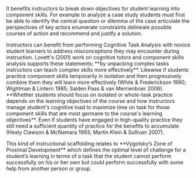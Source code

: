 <p><span style=font-weight: 400;>It benefits instructors to break down objectives for student learning into component skills. For example to analyze a case study students must first be able to identify the central question or dilemma of the case articulate the perspectives of key actors enumerate constraints delineate possible courses of action and recommend and justify a solution.</span></p>

<p><span style=font-weight: 400;>Instructors can benefit from performing Cognitive Task Analysis with novice student learners to address misconceptions they may encounter during instruction. Lovett's (2001) work on cognitive tutors and component skills analysis supports these statements; </span>**by unpacking complex tasks instructors can teach complex skills more effectively**<span style=font-weight: 400;>. Likewise if students practice component skills temporarily in isolation and then progressively combine them they will learn more effectively (White &amp; Frederickson 1990; Wightman &amp; Lintern 1985; Salden Paas &amp; van Merrienboer 2006). </span>**Whether students should focus on isolated or whole-task practice depends on the learning objectives of the course and how instructors manage student's cognitive load to maximize time on task for those component skills that are most germane to the course's learning objectives**<span style=font-weight: 400;>. Even if students have engaged in high-quality practice they still need a sufficient quantity of practice for the benefits to accumulate (Healy Clawson &amp; McNamara 1993; Martin Klein &amp; Sullivan 2007).</span></p>

<p><span style=font-weight: 400;>This kind of instructional scaffolding relates to </span>**Vygotsky’s Zone of Proximal Development**<span style=font-weight: 400;> which defines the optimal level of challenge for a student’s learning in terms of a task that the student cannot perform successfully on his or her own but could perform successfully with some help from another person or group.</span></p>